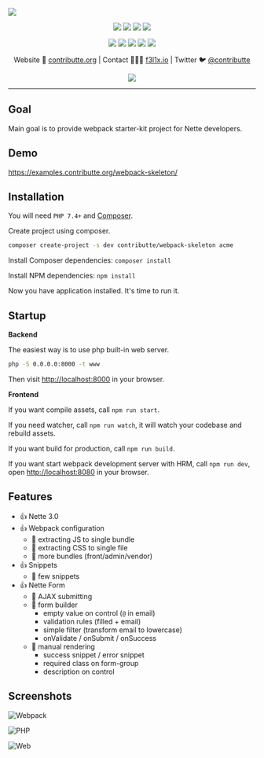 ![](https://heatbadger.now.sh/github/readme/contributte/webpack-skeleton/)

<p align=center>
  <a href="https://github.com/contributte/webpack-skeleton/actions"><img src="https://badgen.net/github/checks/contributte/webpack-skeleton/master"></a>
  <a href="https://coveralls.io/r/contributte/webpack-skeleton"><img src="https://badgen.net/coveralls/c/github/contributte/webpack-skeleton"></a>
  <a href="https://packagist.org/packages/contributte/webpack-skeleton"><img src="https://badgen.net/packagist/dm/contributte/webpack-skeleton"></a>
  <a href="https://packagist.org/packages/contributte/webpack-skeleton"><img src="https://badgen.net/packagist/v/contributte/webpack-skeleton"></a>
</p>
<p align=center>
  <a href="https://packagist.org/packages/contributte/webpack-skeleton"><img src="https://badgen.net/packagist/php/contributte/webpack-skeleton"></a>
  <a href="https://github.com/contributte/webpack-skeleton"><img src="https://badgen.net/github/license/contributte/webpack-skeleton"></a>
  <a href="https://bit.ly/ctteg"><img src="https://badgen.net/badge/support/gitter/cyan"></a>
  <a href="https://bit.ly/cttfo"><img src="https://badgen.net/badge/support/forum/yellow"></a>
  <a href="https://contributte.org/partners.html"><img src="https://badgen.net/badge/sponsor/donations/F96854"></a>
</p>

<p align=center>
Website 🚀 <a href="https://contributte.org">contributte.org</a> | Contact 👨🏻‍💻 <a href="https://f3l1x.io">f3l1x.io</a> | Twitter 🐦 <a href="https://twitter.com/contributte">@contributte</a>
</p>

<p align=center>
	<img src="https://api.microlink.io?url=https%3A%2F%2Fexamples.contributte.org%2Fwebpack-skeleton%2F&overlay.browser=light&screenshot=true&meta=false&embed=screenshot.url"></img>
</p>

-----

## Goal

Main goal is to provide webpack starter-kit project for Nette developers.

## Demo

https://examples.contributte.org/webpack-skeleton/

## Installation

You will need `PHP 7.4+` and [Composer](https://getcomposer.org/).

Create project using composer.

```bash
composer create-project -s dev contributte/webpack-skeleton acme
```

Install Composer dependencies: `composer install`

Install NPM dependencies: `npm install`

Now you have application installed. It's time to run it.

## Startup

**Backend**

The easiest way is to use php built-in web server.

```bash
php -S 0.0.0.0:8000 -t www
```

Then visit [http://localhost:8000](http://localhost:8000) in your browser.

**Frontend**

If you want compile assets, call `npm run start`.

If you need watcher, call `npm run watch`, it will watch your codebase and rebuild assets.

If you want build for production, call `npm run build`.

If you want start webpack development server with HRM, call `npm run dev`, open [http://localhost:8080](http://localhost:8080) in your browser.

## Features

- :+1: Nette 3.0
- :+1: Webpack configuration
    - :tada: extracting JS to single bundle
    - :tada: extracting CSS to single file
    - :tada: more bundles (front/admin/vendor)
- :+1: Snippets
    - :tada: few snippets
- :+1: Nette Form
    - :tada: AJAX submitting
    - :tada: form builder
        - empty value on control (`@` in email)
        - validation rules (filled + email)
        - simple filter (transform email to lowercase)
        - onValidate / onSubmit / onSuccess
    - :tada: manual rendering
        - success snippet / error snippet
        - required class on form-group
        - description on control

## Screenshots

![Webpack](https://raw.githubusercontent.com/trainit/2018-03-nette-webpack/master/.docs/webpack.png)

![PHP](https://raw.githubusercontent.com/trainit/2018-03-nette-webpack/master/.docs/phpserver.png)

![Web](https://raw.githubusercontent.com/trainit/2018-03-nette-webpack/master/.docs/web.png)
